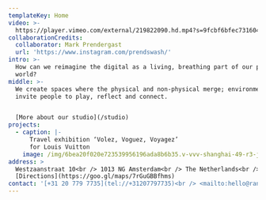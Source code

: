 ```yaml
---
templateKey: Home
video: >-
  https://player.vimeo.com/external/219822090.hd.mp4?s=9fcbf6bfec731604e4b4d29e278e676848c2ac20&profile_id=119
collaborationCredits:
  collaborator: Mark Prendergast
  url: 'https://www.instagram.com/prendswash/'
intro: >-
  How can we reimagine the digital as a living, breathing part of our physical
  world?
middle: >-
  We create spaces where the physical and non-physical merge; environments that
  invite people to play, reflect and connect.


  [More about our studio](/studio)
projects:
  - caption: |-
      Travel exhibition ‘Volez, Voguez, Voyagez’
      for Louis Vuitton
    image: /img/6bea20f020e723539956196ada8b6b35.v-vvv-shanghai-49-r3-jpg.jpg
address: >
  Westzaanstraat 10<br /> 1013 NG Amsterdam<br /> The Netherlands<br />
  [Directions](https://goo.gl/maps/7rGuGBBfhms)
contact: '[+31 20 779 7735](tel://+31207797735)<br /> <mailto:hello@random.studio>'
---
```


